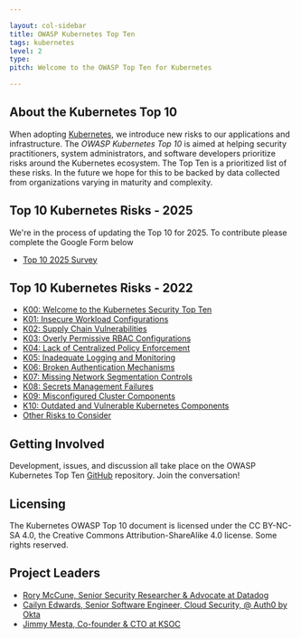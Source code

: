```yaml
---

layout: col-sidebar
title: OWASP Kubernetes Top Ten
tags: kubernetes
level: 2
type: 
pitch: Welcome to the OWASP Top Ten for Kubernetes

---
```

## About the Kubernetes Top 10

When adopting [Kubernetes](https://kubernetes.io), we introduce new risks to our applications and infrastructure. The *OWASP Kubernetes Top 10* is aimed at helping security practitioners, system administrators, and software developers prioritize risks around the Kubernetes ecosystem. The Top Ten is a prioritized list of these risks. In the future we hope for this to be backed by data collected from organizations varying in maturity and complexity.

## Top 10 Kubernetes Risks - 2025

We're in the process of updating the Top 10 for 2025. To contribute please complete the Google Form below

- [Top 10 2025 Survey](https://forms.gle/iUbTtvtmU7aCF6QZ6)

## Top 10 Kubernetes Risks - 2022

- [K00: Welcome to the Kubernetes Security Top Ten](./2022/en/src/)
- [K01: Insecure Workload Configurations](./2022/en/src/K01-insecure-workload-configurations)
- [K02: Supply Chain Vulnerabilities](./2022/en/src/K02-supply-chain-vulnerabilities)
- [K03: Overly Permissive RBAC Configurations](./2022/en/src/K03-overly-permissive-rbac)
- [K04: Lack of Centralized Policy Enforcement](./2022/en/src/K04-policy-enforcement)
- [K05: Inadequate Logging and Monitoring](./2022/en/src/K05-inadequate-logging)
- [K06: Broken Authentication Mechanisms](./2022/en/src/K06-broken-authentication)
- [K07: Missing Network Segmentation Controls](./2022/en/src/K07-network-segmentation)
- [K08: Secrets Management Failures](./2022/en/src/K08-secrets-management)
- [K09: Misconfigured Cluster Components](./2022/en/src/K09-misconfigured-cluster-components)
- [K10: Outdated and Vulnerable Kubernetes Components](./2022/en/src/K10-vulnerable-components)
- [Other Risks to Consider](./2022/en/src/other-risks)

## Getting Involved

Development, issues, and discussion all take place on the OWASP Kubernetes Top Ten [GitHub](https://github.com/OWASP/www-project-kubernetes-top-ten) repository. Join the conversation!

## Licensing

The Kubernetes OWASP Top 10 document is licensed under the CC BY-NC-SA 4.0, the Creative Commons Attribution-ShareAlike 4.0 license. Some rights reserved.

## Project Leaders

- [Rory McCune, Senior Security Researcher & Advocate at Datadog](https://www.mccune.org.uk)
- [Cailyn Edwards, Senior Software Engineer, Cloud Security, @ Auth0 by Okta](https://www.cailyncodes.dev)
- [Jimmy Mesta, Co-founder & CTO at KSOC](https://twitter.com/jimmesta)
